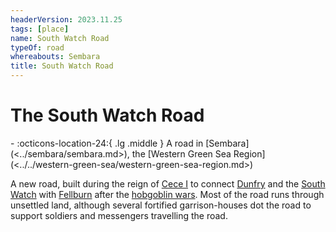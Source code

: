 ```yaml
---
headerVersion: 2023.11.25
tags: [place]
name: South Watch Road
typeOf: road
whereabouts: Sembara
title: South Watch Road
---
```

# The South Watch Road
<div class="grid cards ext-narrow-margin ext-one-column" markdown>
-    :octicons-location-24:{ .lg .middle } A road in [Sembara](<../sembara/sembara.md>), the [Western Green Sea Region](<../../western-green-sea/western-green-sea-region.md>)  
</div>


A new road, built during the reign of [Cece I](<../../../people/historical-figures/sembaran-royalty/cece-i.md>) to connect [Dunfry](<../sembara/western-marches/dunfry.md>) and the [South Watch](<../../../groups/sembaran-army/army-of-the-south.md>) with [Fellburn](<../sembara/heartlands/fellburn.md>) after the [hobgoblin wars](<../../../history/third-hobgoblin-war-sembara.md>). Most of the road runs through unsettled land, although several fortified garrison-houses dot the road to support soldiers and messengers travelling the road. 